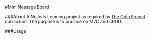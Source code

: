 #Mini Message Board

###About
A NodeJs Learning project as required by [The Odin Project](https://www.theodinproject.com/paths/full-stack-javascript/courses/nodejs/lessons/mini-message-board) curriculum. The purpose is to practice on MVC and CRUD.

###Usage
